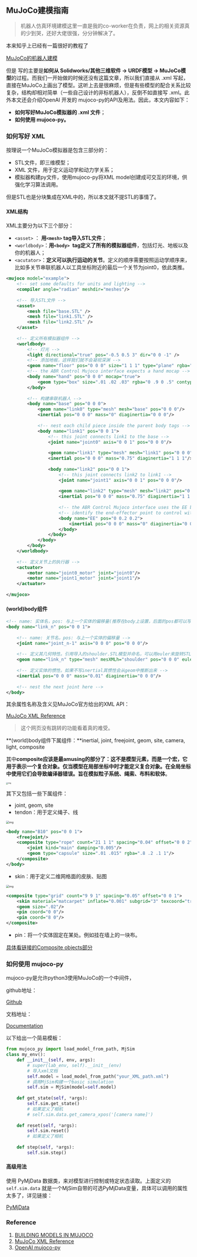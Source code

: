 ## MuJoCo建模指南

> 机器人仿真环境建模这里一直是我的co-worker在负责，网上的相关资源真的少到哭，还好大佬很强，分分钟解决了。

本来知乎上已经有一篇很好的教程了

[MuJoCo的机器人建模](https://zhuanlan.zhihu.com/p/99991106)

但是  写的主要是**如何从 Solidworks/其他三维软件 ->  URDF模型 -> MuJoCo模型**的过程。而我们一开始做的时候还没有这篇文章，所以我们直接从 .xml 写起，直接在MuJoCo上画出了模型。这听上去是很麻烦，但是有些模型的配合关系比较复杂，结构却相对简单（一些自己设计的非标机器人），反倒不如直接写 .xml。此外本文还会介绍OpenAI 开发的 mujoco-py的API及用法。因此，本文内容如下：

- **如何写好MuJoCo模拟器的 .xml 文件**；
- **如何使用 mujoco-py。**

### 如何写好 XML

按理说一个MuJoCo模拟器是包含三部分的：

- STL文件，即三维模型；
- XML 文件，用于定义运动学和动力学关系；
- 模拟器构建py文件，使用mujoco-py将XML model创建成可交互的环境，供强化学习算法调用。

但是STL也是分块集成在XML中的，所以本文就不提STL的事情了。



#### XML结构

XML主要分为以下三个部分：

- `<asset>` ： **用`<mesh>` tag导入STL文件**；
- `<worldbody>`：**用`<body> `tag定义了所有的模拟器组件**，包括灯光、地板以及你的机器人；
- `<acutator>`：**定义可以执行运动的关节**。定义的顺序需要按照运动学顺序来，比如多关节串联机器人以工具坐标附近的最后一个关节为joint0，依此类推。

```xml
<mujoco model="example">
    <!-- set some defaults for units and lighting -->
    <compiler angle="radian" meshdir="meshes"/>
 
    <!-- 导入STL文件 -->
    <asset>
        <mesh file="base.STL" />
        <mesh file="link1.STL" />
        <mesh file="link2.STL" />
    </asset>
 
    <!-- 定义所有模拟器组件 -->
    <worldbody>
        <!-- 灯光 -->
        <light directional="true" pos="-0.5 0.5 3" dir="0 0 -1" />
        <!-- 添加地板，这样我们就不会凝视深渊 -->
        <geom name="floor" pos="0 0 0" size="1 1 1" type="plane" rgba="1 0.83 0.61 0.5"/>
        <!-- the ABR Control Mujoco interface expects a hand mocap -->
        <body name="hand" pos="0 0 0" mocap="true">
            <geom type="box" size=".01 .02 .03" rgba="0 .9 0 .5" contype="2"/>
        </body>
 
        <!-- 构建串联机器人 -->
        <body name="base" pos="0 0 0">
            <geom name="link0" type="mesh" mesh="base" pos="0 0 0"/>
            <inertial pos="0 0 0" mass="0" diaginertia="0 0 0"/>
 
            <!-- nest each child piece inside the parent body tags -->
            <body name="link1" pos="0 0 1">
                <!-- this joint connects link1 to the base -->
                <joint name="joint0" axis="0 0 1" pos="0 0 0"/>
 
                <geom name="link1" type="mesh" mesh="link1" pos="0 0 0" euler="0 3.14 0"/>
                <inertial pos="0 0 0" mass="0.75" diaginertia="1 1 1"/>
 
                <body name="link2" pos="0 0 1">
                    <!-- this joint connects link2 to link1 -->
                    <joint name="joint1" axis="0 0 1" pos="0 0 0"/>
 
                    <geom name="link2" type="mesh" mesh="link2" pos="0 0 0" euler="0 3.14 0"/>
                    <inertial pos="0 0 0" mass="0.75" diaginertia="1 1 1"/>
 
                    <!-- the ABR Control Mujoco interface uses the EE body to -->
                    <!-- identify the end-effector point to control with OSC-->
                    <body name="EE" pos="0 0.2 0.2">
                        <inertial pos="0 0 0" mass="0" diaginertia="0 0 0" />
                    </body>
                </body>
            </body>
        </body>
    </worldbody>
 
    <!-- 定义关节上的执行器 -->
    <actuator>
        <motor name="joint0_motor" joint="joint0"/>
        <motor name="joint1_motor" joint="joint1"/>
    </actuator>
 
</mujoco>
```

#### (world)body组件

```XML
<!-- name: 实体名，pos: 与上一个实体的偏移量(推荐在body上设置，后面的pos都可以写作"0,0,0"，便于调试) (注意是相对位置！) -->
<body name="link_n" pos="0 0 1">
    
    <!-- name: 关节名，pos: 与上一个实体的偏移量 -->
    <joint name="joint_n-1" axis="0 0 0" pos="0 0 0"/>
    
    <!-- 定义其几何特性。引用导入的shoulder.STL模型并命名，可以用euler来旋转STL以实现两个实体间的配合 -->
    <geom name="link_n" type="mesh" mesXMLh="shoulder" pos="0 0 0" euler="0 0 0"/>
    
    <!-- 定义实体的惯性。如果不写inertial其惯性会从geom中推断出来 -->
    <inertial pos="0 0 0" mass="0.01" diaginertia="0 0 0"/>
 
    <!-- nest the next joint here -->
</body>
```

其余属性名称及含义见MuJoCo官方给出的XML API：

[MuJoCo XML Reference](http://www.mujoco.org/book/XMLreference.html)

> 这个网页没有跳转的功能看着真的难受。

**(world)body组件下属组件：**inertial, joint, freejoint, geom, site, camera, light, composite

其中**composite应该是最amusing的部分了：**这不是模型元素，而是一个宏，它用于表示一个复合对象。仅当模型在局部坐标中时才能定义复合对象。在全局坐标中使用它们会导致编译器错误。旨在模拟**粒子系统、绳索、布料和软体**。

<img src="./MuJoCo机器人建模教程.assets\particle2.png" alt="img" style="zoom:33%;" />

其下又包括一些下属组件：

- joint, geom, site
- tendon：用于定义绳子、线

<img src="./MuJoCo机器人建模教程.assets\grid1.png" alt="img" style="zoom: 50%;" />

```xml
<body name="B10" pos="0 0 1">
    <freejoint/>
    <composite type="rope" count="21 1 1" spacing="0.04" offset="0 0 2">
        <joint kind="main" damping="0.005"/>
        <geom type="capsule" size=".01 .015" rgba=".8 .2 .1 1"/>
    </composite>
</body>
```

- skin：用于定义二维网格面的皮肤、贴图

<img src="./MuJoCo机器人建模教程.assets\grid2.png" alt="img" style="zoom:50%;" />

```xml
<composite type="grid" count="9 9 1" spacing="0.05" offset="0 0 1">
    <skin material="matcarpet" inflate="0.001" subgrid="3" texcoord="true"/>
    <geom size=".02"/>
    <pin coord="0 0"/>
    <pin coord="8 0"/>
</composite>
```

- pin：将一个实体固定在某处。例如挂在墙上的一块布。

[具体看链接的Composite objects部分](http://www.mujoco.org/book/modeling.html#CComposite)



### 如何使用 mujoco-py

mujoco-py是允许python3使用MuJoCo的一个中间件，

github地址：

[Github](https://github.com/openai/mujoco-py)

文档地址：

[Documentation](https://openai.github.io/mujoco-py/build/html/index.html)

以下给出一个简易模板：

```python
from mujoco_py import load_model_from_path, MjSim
class my_env():
    def __init__(self, env, args):
        # super(lab_env, self).__init__(env)
        # 导入xml文档
        self.model = load_model_from_path("your_XML_path.xml")
        # 调用MjSim构建一个basic simulation
        self.sim = MjSim(model=self.model)
        
	def get_state(self, *args):
    	self.sim.get_state()
        # 如果定义了相机
        # self.sim.data.get_camera_xpos('[camera name]')
        
    def reset(self, *args):
        self.sim.reset()
        # 如果定义了相机
            
    def step(self, *args):
        self.sim.step()
```

#### 高级用法

使用 PyMjData 数据类，来对模型进行控制或特定状态读取。上面定义的 `self.sim.data` 就是一个MjSim自带的可选PyMjData变量，具体可以调用的属性太多了，详见链接：

[PyMjData](https://openai.github.io/mujoco-py/build/html/reference.html#pymjdata-time-dependent-data)



### Reference

1. [BUILDING MODELS IN MUJOCO](https://studywolf.wordpress.com/2020/03/22/building-models-in-mujoco/)
2. [MuJoCo XML Reference](http://www.mujoco.org/book/XMLreference.html)
3. [OpenAI mujoco-py](https://openai.github.io/mujoco-py/build/html/index.html)